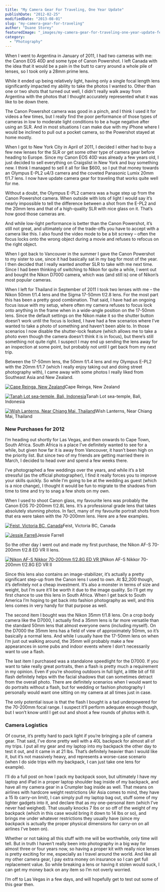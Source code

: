 ```yaml
---
title: "My Camera Gear For Traveling, One Year Update"
publishDate: "2012-02-25"
modifiedDate: "2013-08-01"
slug: "my-camera-gear-for-traveling"
author: "Duane Storey"
featuredImage: "_images/my-camera-gear-for-traveling-one-year-update-featured.jpg"
category:
  - "Photography"
---
```


When I went to Argentina in January of 2011, I had two cameras with me: the Canon EOS 40D and some type of Canon Powershot. I left Canada with the idea that it would be a pain in the butt to carry around a whole pile of lenses, so I took only a 28mm prime lens.

While it ended up being relatively light, having only a single focal length lens significantly impacted my ability to take the photos I wanted to. Other than one or two shots that turned out well, I didn’t really walk away from Argentina with the photos that I thought accurately represented what it was like to be down there.

The Canon Powershot camera was good in a pinch, and I think I used it for videos a few times, but I really find the poor performance of those types of cameras in low to moderate light conditions to be a huge negative after using an SLR. And in most situations I can make due with my iPhone where I would be inclined to pull out a pocket camera, so the Powershot stayed at home mostly.

When I got to New York City in April of 2011, I decided I either had to buy a few new lenses for the SLR or get some other type of camera gear before heading to Europe. Since my Canon EOS 40D was already a few years old, I just decided to sell everything on Craigslist in New York and buy something new. I think I managed to sell it all for like $600, so I put that money towards an Olympus E-PL2 u4/3 camera and the coveted Panasonic Lumix 20mm f/1.7 lens. I now have update camera gear for traveling that works quite well for me.

Without a doubt, the Olympus E-PL2 camera was a huge step up from the Canon Powershot camera. When outside with lots of light I would say it’s nearly impossible to tell the difference between a shot from the E-PL2 and the 20mm lens and that of a high-quality SLR with nice glass on it. That’s how good those cameras are.

And while low-light performance is better than the Canon Powershot, it’s still not great, and ultimately one of the trade-offs you have to accept with a camera like this. I also found the video mode to be a bit screwy – often the focus locks onto the wrong object during a movie and refuses to refocus on the right object.

When I got back to Vancouver in the summer I gave the Canon Powershot to my sister to use, since it had basically sat in my bag for most of the year. I then decided that I really wanted another SLR to take with me next time. Since I had been thinking of switching to Nikon for quite a while, I went out and bought the Nikon D7000 camera, which was (and still is) one of Nikon’s most popular cameras.

When I left for Thailand in September of 2011 I took two lenses with me – the Nikon 50mm f/1.4 lens and the Sigma 17-50mm f/2.8 lens. For the most part this has been a pretty good combination. That said, I have had an ongoing focus issue with my setup, where often my camera refuses to focus lock onto anything in the frame when in a wide-angle position on the 17-50mm lens. Since the default settings on the Nikon make it so the shutter button doesn’t work until the focus is locked, I have had a few scenarios where I’ve wanted to take a photo of something and haven’t been able to. In those scenarios I now disable the shutter-lock feature (which allows me to take a photo even though the camera doesn’t think it is in focus), but there’s still something not quite right. I suspect I may end up sending the lens away for an inspection at some point, but probably not until I get back from my next trip.

Between the 17-50mm lens, the 50mm f/1.4 lens and my Olympus E-PL2 with the 20mm f/1.7 (which I really enjoy taking out and doing street photography with), I came away with some photos I really liked from Southeast Asia and New Zealand.

[![](_images/my-camera-gear-for-traveling-one-year-update-1.jpg "Cape Reinga, New Zealand")](http://www.migratorynerd.com/wordpress/wp-content/uploads/2012/02/nz1.jpg)Cape Reinga, New Zealand



[![](_images/my-camera-gear-for-traveling-one-year-update-2.jpg "Tanah Lot sea-temple, Bali, Indonesia")](http://www.migratorynerd.com/wordpress/wp-content/uploads/2012/02/tanah.jpg)Tanah Lot sea-temple, Bali, Indonesia



[![](_images/my-camera-gear-for-traveling-one-year-update-3.jpg "Wish Lanterns, Near Chiang Mai, Thailand")](http://www.migratorynerd.com/wordpress/wp-content/uploads/2012/02/french.jpg)Wish Lanterns, Near Chiang Mai, Thailand



### New Purchases for 2012

I’m heading out shortly for Las Vegas, and then onwards to Cape Town, South Africa. South Africa is a place I’ve definitely wanted to see for a while, but given how far it is away from Vancouver, it hasn’t been high on the priority list. But since two of my friends are getting married there in March, I decided to head over and spend a few weeks there.

I’ve photographed a few weddings over the years, and while it’s a bit stressful (as the official photographer), I find it really forces you to improve your skills quickly. So while I’m going to be at the wedding as guest (which is a nice change), I thought it would be fun to migrate to the shadows from time to time and try to snag a few shots on my own.

When I used to shoot Canon glass, my favourite lens was probably the Canon EOS 70-200mm f/2.8L lens. It’s a professional grade lens that takes absolutely stunning photos. In fact, many of my favourite portrait shots from that era were taken with the 70-200mm lens. Here are a few examples.

[![](_images/my-camera-gear-for-traveling-one-year-update-4.jpg "Feist, Victoria BC, Canada")](http://www.migratorynerd.com/wordpress/wp-content/uploads/2012/02/feist.jpg)Feist, Victoria BC, Canada



[![](_images/my-camera-gear-for-traveling-one-year-update-5.jpg "Jessie Farrell")](http://www.migratorynerd.com/wordpress/wp-content/uploads/2012/02/jessie.jpg)Jessie Farrell



So the other day I went out and made my first purchase, the Nikon AF-S 70-200mm f/2.8 ED VR II lens.

[![](_images/my-camera-gear-for-traveling-one-year-update-6.jpg "Nikon AF-S Nikkor 70-200mm f/2.8G ED VR II")](http://www.migratorynerd.com/wordpress/wp-content/uploads/2012/02/70.jpg)Nikon AF-S Nikkor 70-200mm f/2.8G ED VR II



Since this lens also contains an image-stabilizer, it’s actually a pretty significant step-up from the Canon lens I used to own. At $2,200 though, it’s definitely not a cheap investment. It’s also a monster in terms of size and weight, but I’m sure it’ll be worth it due to the image quality. So I’ll get my first chance to use this lens in South Africa. When I get back to South America I’m hoping to get back into fashion photography as well, and this lens comes in very handy for that purpose as well.

The second item I bought was the Nikon 35mm f/1.8 lens. On a crop body camera like the D7000, I actually find a 35mm lens is far more versatile than the standard 50mm lens that almost everyone owns (including myself). On the D7000 the 35mm lens has a field of view of approximately 50mm, so it’s basically a normal lens. And while I usually have the 17-50mm lens on when I’m just out walking around, the 35mm will probably make a few appearances in some pubs and indoor events where I don’t necessarily want to use a flash.

The last item I purchased was a standalone speedlight for the D7000. If you want to take really great portraits, then a flash is pretty much a requirement in my opinion. Even if you’re shooting outdoors in full light, a little bit of fill flash definitely helps with the facial shadows that can sometimes detract from the overall photo. There are definitely scenarios when I would want to do portraits without a flash, but for wedding or fashion photography I personally would want one sitting on my camera at all times just in case.

The only potential issue is that the flash I bought is a tad underpowered for the 70-200mm focal range. I suspect it’ll perform adequate enough though, but I won’t know until I get out and shoot a few rounds of photos with it.

### Camera Logistics

Of course, it’s pretty hard to pack light if you’re bringing a pile of camera gear. That said, I’ve done pretty well with a 40L backpack for almost all of my trips. I put all my gear and my laptop into my backpack the other day to test it out, and it came in at 21 lbs. That’s definitely heavier than I would like it, but it’s not massively heavy, and represents a worse-case scenario (when I do side trips with my backpack, I can just take one lens for example).

I’ll do a full post on how I pack my backpack soon, but ultimately I have my laptop and iPad in a proper laptop shoulder bag inside of my backpack, and have all my camera gear in a Crumpler bag inside as well. That means on airlines with hardcore weight restrictions (Air Asia comes to mind, they have a 15 lb carry-on limit), I can simply pull my laptop bag out, stuff some of my lighter gadgets into it, and declare that as my one-personal item (which I’ve never had weighed). That usually knocks 7 lbs or so off of the weight of my backpack (which in this case would bring it down to 14 lbs or so), and brings me under whatever restrictions they usually have (since my backpack is actually the proper physical dimensions for carry-on on all airlines I’ve been on).

Whether or not taking all this stuff with me will be worthwhile, only time will tell. But in truth I haven’t really been into photography in a big way for almost three or four years now, so having a proper kit with really nice lenses is pretty exciting for me, especially as I travel around the world. And like all my other camera gear, I pay extra money on insurance so I can get full replacement value. So while breaking a lens or having it stolen would suck, I can get my money back on any item so I’m not overly worried.

I’m off to Las Vegas in a few days, and will hopefully get to test out some of this gear then.